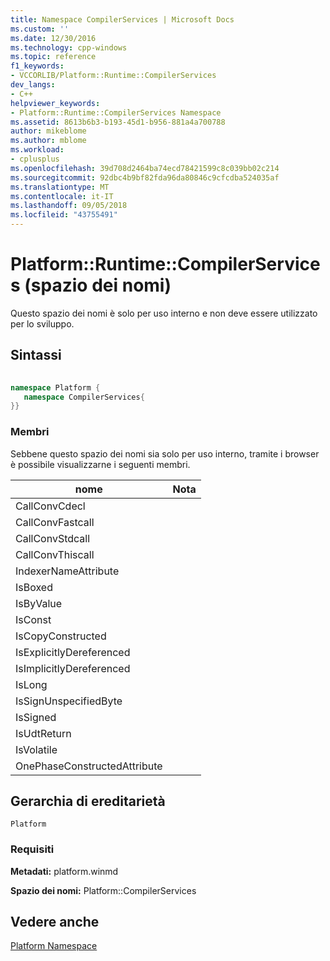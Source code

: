 ```yaml
---
title: Namespace CompilerServices | Microsoft Docs
ms.custom: ''
ms.date: 12/30/2016
ms.technology: cpp-windows
ms.topic: reference
f1_keywords:
- VCCORLIB/Platform::Runtime::CompilerServices
dev_langs:
- C++
helpviewer_keywords:
- Platform::Runtime::CompilerServices Namespace
ms.assetid: 8613b6b3-b193-45d1-b956-881a4a700788
author: mikeblome
ms.author: mblome
ms.workload:
- cplusplus
ms.openlocfilehash: 39d708d2464ba74ecd78421599c8c039bb02c214
ms.sourcegitcommit: 92dbc4b9bf82fda96da80846c9cfcdba524035af
ms.translationtype: MT
ms.contentlocale: it-IT
ms.lasthandoff: 09/05/2018
ms.locfileid: "43755491"
---
```

# <a name="platformruntimecompilerservices-namespace"></a>Platform::Runtime::CompilerServices (spazio dei nomi)
Questo spazio dei nomi è solo per uso interno e non deve essere utilizzato per lo sviluppo.  
  
## <a name="syntax"></a>Sintassi  
  
```cpp  
  
namespace Platform {  
   namespace CompilerServices{  
}}  
```  
  
### <a name="members"></a>Membri  
 Sebbene questo spazio dei nomi sia solo per uso interno, tramite i browser è possibile visualizzarne i seguenti membri.  
  
|nome|Nota|  
|----------|------------|  
|CallConvCdecl||  
|CallConvFastcall||  
|CallConvStdcall||  
|CallConvThiscall||  
|IndexerNameAttribute||  
|IsBoxed||  
|IsByValue||  
|IsConst||  
|IsCopyConstructed||  
|IsExplicitlyDereferenced||  
|IsImplicitlyDereferenced||  
|IsLong||  
|IsSignUnspecifiedByte||  
|IsSigned||  
|IsUdtReturn||  
|IsVolatile||  
|OnePhaseConstructedAttribute||  
  
## <a name="inheritance-hierarchy"></a>Gerarchia di ereditarietà  
 `Platform`  
  
### <a name="requirements"></a>Requisiti  
 **Metadati:** platform.winmd  
  
 **Spazio dei nomi:** Platform::CompilerServices  
  
## <a name="see-also"></a>Vedere anche  
 [Platform Namespace](platform-namespace-c-cx.md)